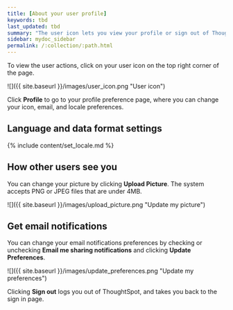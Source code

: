 ```yaml
---
title: [About your user profile]
keywords: tbd
last_updated: tbd
summary: "The user icon lets you view your profile or sign out of ThoughtSpot."
sidebar: mydoc_sidebar
permalink: /:collection/:path.html
---
```

To view the user actions, click on your user icon on the top right corner of the page.

 ![]({{ site.baseurl }}/images/user_icon.png "User icon")

Click **Profile** to go to your profile preference page, where you can change
your icon, email, and locale preferences.  

## Language and data format settings

{% include content/set_locale.md %}

## How other users see you

You can change your picture by clicking **Upload Picture**. The system accepts PNG or JPEG files that are under 4MB.

 ![]({{ site.baseurl }}/images/upload_picture.png "Update my picture")

## Get email notifications

You can change your email notifications preferences by checking or unchecking **Email me sharing notifications** and clicking **Update Preferences**.

 ![]({{ site.baseurl }}/images/update_preferences.png "Update my preferences")


Clicking **Sign out** logs you out of ThoughtSpot, and takes you back to the sign in page.
